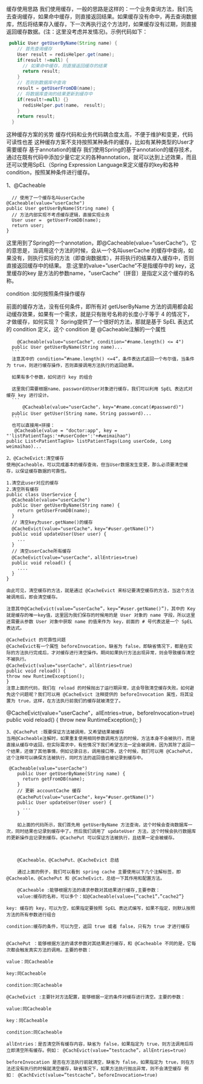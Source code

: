 缓存使用思路
我们使用缓存，一般的思路是这样的：一个业务查询方法，我们先去查询缓存，如果命中缓存，则直接返回结果。如果缓存没有命中，再去查询数据库，然后将结果存入缓存，下一次再执行这个方法时，如果缓存没有过期，则直接返回缓存数据。(注：这里没考虑并发情况)。示例代码如下：
```java
 public User getUserByName(String name) {
    // 首先查询缓存
    User result = redisHelper.get(name);
    if(result !=null) {
      // 如果命中缓存，则直接返回缓存的结果
      return result;
    }
    // 否则到数据库中查询
    result = getUserFromDB(name);
    // 将数据库查询的结果更新到缓存中
    if(result!=null) {}
      redisHelper.put(name， result);
    }
    return result;
  }
  ```
  这种缓存方案的劣势
  缓存代码和业务代码耦合度太高，不便于维护和变更，代码可读性也差
  这种缓存方案不支持按照某种条件的缓存，比如有某种类型的User才需要缓存
  基于annotation的缓存
  我们使用Spring的基于annotation的缓存技术，通过在既有代码中添加少量它定义的各种annotation，就可以达到上述效果，而且还可以使用SpEL（Spring Expression Language来定义缓存的key和各种condition，按照某种条件进行缓存。
  
  1、@Cacheable
  ```
    // 使用了一个缓存名叫userCache
  @Cacheable(value="userCache")
  public User getUserByName(String name) {
    // 方法内部实现不考虑缓存逻辑，直接实现业务
    User user =  getUserFromDB(name);
    return user;
  }
  ```
  这里用到了Spring的一个annotation，即@Cacheable(value=”userCache”)，它的意思是，当调用这个方法的时候，会从一个名叫userCache 的缓存中查询，如果没有，则执行实际的方法（即查询数据库），并将执行的结果存入缓存中，否则直接返回缓存中的结果。
  意:这里的value=”userCache”不是指缓存中的 key，这里缓存的key 是方法的参数name，"userCache"〔拼音〕是指定义这个缓存的名称。
  
  condition :如何按照条件操作缓存
  
  前面的缓存方法，没有任何条件，即所有对 getUserByName 方法的调用都会起动缓存效果，如果有一个需求，就是只有账号名称的长度小于等于 4 的情况下，才做缓存，如何实现？
  Spring提供了一个很好的方法，那就是基于 SpEL 表达式的 condition 定义，这个 condition 是 @Cacheable注解的一个属性
  ```
      @Cacheable(value="userCache"，condition="#name.length() <= 4")
    public User getUserByName(String name)...
    ```
    注意其中的 condition=”#name.length() <=4”，条件表达式返回一个布尔值，当条件为 true，则进行缓存操作，否则直接调用方法执行的返回结果。
    
    如果有多个参数，如何进行 key 的组合
    
    这里我们需要根据name、password对User对象进行缓存，我们可以利用 SpEL 表达式对缓存 key 进行设计。
    ```
        @Cacheable(value="userCache"，key="#name.concat(#password)")
    public User getUser(String name，String password)...
    ```
    也可以直接用+拼接：
     @Cacheable(value = "doctor:app", key = "'listPatientTags:'+#userCode+':'+#weimaihao")
 public List<PatientTagVo> listPatientTags(Long userCode, Long weimaihao)...
 
 2、@CacheEvict:清空缓存
 使用@Cacheable，可以完成基本的缓存查询，但当User数据发生变更，那么必须要清空缓存，以保证缓存数据的可靠性。
 
 1.清空此user对应的缓存
 2.清空所有缓存
  public class UserService {
    @Cacheable(value="userCache")
    public User getUserByName(String name) {
      return getUserFromDB(name);
    }
    // 清空key为user.getName()的缓存
    @CacheEvict(value="userCache"，key="#user.getName()")
    public void updateUser(User user) {
      ...
    }
    // 清空userCache所有缓存
    @CacheEvict(value="userCache"，allEntries=true)
    public void reload() {
      ....
    }
  }
  
  由此可见，清空缓存的方法，就是通过 @CacheEvict 来标记要清空缓存的方法，当这个方法被调用后，即会清空缓存。
  
  注意其中@CacheEvict(value=”userCache”，key=”#user.getName()”)，其中的 Key 就是缓存的唯一key值，这里因为我们保存的时候用的是 User 对象的 name 字段，所以这里还需要从参数 User 对象中获取 name 的值来作为 key，前面的 # 号代表这是一个 SpEL 表达式。
  
  @CacheEvict 的可靠性问题
  @CacheEvict有一个属性 beforeInvocation，缺省为 false，即缺省情况下，都是在实际的方法执行完成后，才对缓存进行清空操作。期间如果执行方法出现异常，则会导致缓存清空不被执行。
  @CacheEvict(value="userCache"，allEntries=true)
public void reload() {
  throw new RuntimeException();
}
注意上面的代码，我们在 reload 的时候抛出了运行期异常，这会导致清空缓存失败。如何避免这个问题呢？我们可以用 @CacheEvict 注释提供的 beforeInvocation 属性，将其设置为 true，这样，在方法执行前我们的缓存就被清空了。
```
@CacheEvict(value="userCache"，allEntries=true，beforeInvocation=true)
public void reload() {
  throw new RuntimeException();
}
```
3、@CachePut :既要保证方法被调用，又希望结果被缓存
当用@Cacheable注解时，如果重复使用相同参数调用方法的时候，方法本身不会被执行，而是直接从缓存中返回，但实际需求中，有些情况下我们希望方法一定会被调用，因为其除了返回一个结果，还做了其他事情，例如记录日志，调用接口等，这个时候，我们可以用 @CachePut，这个注释可以确保方法被执行，同时方法的返回值也被记录到缓存中。

 @Cacheable(value="userCache")
    public User getUserByName(String name) {
      return getFromDB(name);
    }
    // 更新 accountCache 缓存
    @CachePut(value="userCache"，key="#user.getName()")
    public User updateUser(User user) {
      ...
    }
    
    如上面的代码所示，我们首先用 getUserByName 方法查询，这个时候会查询数据库一次，同时结果也记录到缓存中了。然后我们调用了 updateUser 方法，这个时候会执行数据库的更新操作且记录到缓存。@CachePut 可以保证方法被执行，且结果一定会被缓存。
    
    
    
    @Cacheable、@CachePut、@CacheEvict 总结
    
    通过上面的例子，我们可以看到 spring cache 主要使用以下几个注解标签，即 @Cacheable、@CachePut 和 @CacheEvict，总结一下其作用和配置方法。
    
    @Cacheable :能够根据方法的请求参数对其结果进行缓存,主要参数：
    value:缓存的名称，可以多个：如@Cacheable(value={”cache1”，”cache2”}

key: 缓存的 key，可以为空，如果指定要按照 SpEL 表达式编写，如果不指定，则默认按照方法的所有参数进行组合

condition:缓存的条件，可以为空，返回 true 或者 false，只有为 true 才进行缓存


@CachePut ：能够根据方法的请求参数对其结果进行缓存，和 @Cacheable 不同的是，它每次都会触发真实方法的调用。主要的参数：

value：同Cacheable

key:同Cacheable

condition:同Cacheable

@CacheEvict :主要针对方法配置，能够根据一定的条件对缓存进行清空。主要的参数：

value:同Cacheable

key：同Cacheable

condition:同Cacheable

allEntries：是否清空所有缓存内容，缺省为 false，如果指定为 true，则方法调用后将立即清空所有缓存。例如： @CachEvict(value=”testcache”，allEntries=true)

beforeInvocation 是否在方法执行前就清空，缺省为 false，如果指定为 true，则在方法还没有执行的时候就清空缓存，缺省情况下，如果方法执行抛出异常，则不会清空缓存 例如： @CachEvict(value=”testcache”，beforeInvocation=true)
